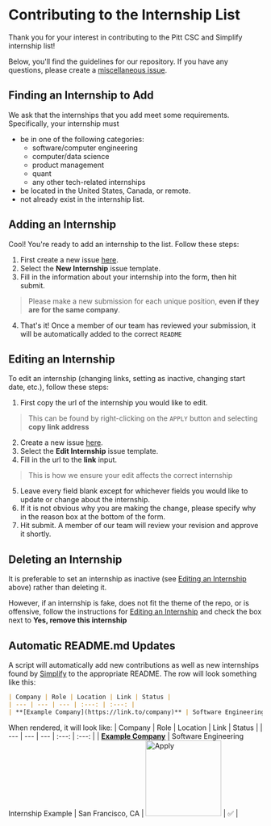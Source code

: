 # Contributing to the Internship List
Thank you for your interest in contributing to the Pitt CSC and Simplify internship list!

Below, you'll find the guidelines for our repository. If you have any questions, please create a [miscellaneous issue](https://github.com/pittcsc/Summer2024-Internships/issues/new/choose).

## Finding an Internship to Add
We ask that the internships that you add meet some requirements. Specifically, your internship must
- be in one of the following categories:
    - software/computer engineering
    - computer/data science
    - product management
    - quant
    - any other tech-related internships
- be located in the United States, Canada, or remote.
- not already exist in the internship list.

## Adding an Internship
Cool! You're ready to add an internship to the list. Follow these steps:

1) First create a new issue [here](https://github.com/pittcsc/Summer2024-Internships/issues/new/choose).
2) Select the **New Internship** issue template.
3) Fill in the information about your internship into the form, then hit submit.
> Please make a new submission for each unique position, **even if they are for the same company**.
4) That's it! Once a member of our team has reviewed your submission, it will be automatically added to the correct `README`

## Editing an Internship
To edit an internship (changing links, setting as inactive, changing start date, etc.), follow these steps:
1) First copy the url of the internship you would like to edit.
> This can be found by right-clicking on the `APPLY` button and selecting **copy link address**
2) Create a new issue [here](https://github.com/pittcsc/Summer2024-Internships/issues/new/choose).
3) Select the **Edit Internship** issue template.
4) Fill in the url to the **link** input.
> This is how we ensure your edit affects the correct internship
5) Leave every field blank except for whichever fields you would like to update or change about the internship.
6) If it is not obvious why you are making the change, please specify why in the reason box at the bottom of the form.
7) Hit submit. A member of our team will review your revision and approve it shortly.

## Deleting an Internship
It is preferable to set an internship as inactive (see [Editing an Internship](#Editing-an-Internship) above) rather than deleting it.

However, if an internship is fake, does not fit the theme of the repo, or is offensive, follow the instructions for [Editing an Internship](#Editing-an-Internship) and check the box next to **Yes, remove this internship**

## Automatic README.md Updates
A script will automatically add new contributions as well as new internships found by [Simplify](https://simplify.jobs) to the appropriate README. The row will look something like this:
```md
| Company | Role | Location | Link | Status |
| --- | --- | --- | :---: | :---: |
| **[Example Company](https://link.to/company)** | Software Engineering Internship Example | San Francisco, CA | <img src="https://i.imgur.com/5JF7mJI.png" width="150" alt="Apply"> | ✅ |
```

When rendered, it will look like:
| Company | Role | Location | Link | Status |
| --- | --- | --- | :---: | :---: |
| **[Example Company]()** | Software Engineering Internship Example | San Francisco, CA | <img src="https://i.imgur.com/5JF7mJI.png" width="150" alt="Apply"> | ✅ |



